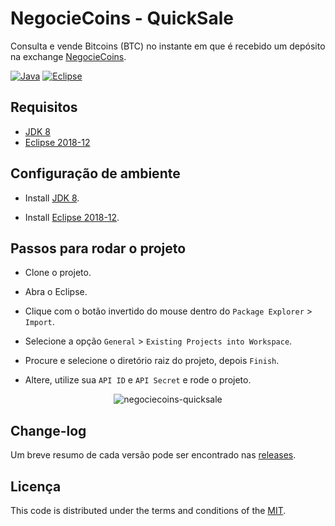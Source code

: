 # NegocieCoins - QuickSale

Consulta e vende Bitcoins (BTC) no instante em que é recebido um depósito na exchange [NegocieCoins](https://www.negociecoins.com.br/).

[![Java][java-badge]][java-url]
[![Eclipse][eclipse-badge]][eclipse-url]


## Requisitos

- [JDK 8](https://www.oracle.com/technetwork/pt/java/javase/downloads/jdk8-downloads-2133151.html)
- [Eclipse 2018-12](https://www.eclipse.org/downloads/)


## Configuração de ambiente

- Install [JDK 8](https://www.oracle.com/technetwork/pt/java/javase/downloads/jdk8-downloads-2133151.html).

- Install [Eclipse 2018-12](https://www.eclipse.org/downloads/).


## Passos para rodar o projeto

- Clone o projeto.

- Abra o Eclipse.

- Clique com o botão invertido do mouse dentro do `Package Explorer` > `Import`.

- Selecione a opção `General` > `Existing Projects into Workspace`.

- Procure e selecione o diretório raiz do projeto, depois `Finish`.

- Altere, utilize sua `API ID` e `API Secret` e rode o projeto.

<p align="center">
  <img src="https://firebasestorage.googleapis.com/v0/b/furtado-a45bf.appspot.com/o/GitHub%2Fnegociecoins-quicksale%2Fmain.jpg?alt=media&token=41508654-8171-483b-8647-32c4b77af872" alt="negociecoins-quicksale" title="negociecoins-quicksale">
</p>


## Change-log

Um breve resumo de cada versão pode ser encontrado nas [releases](https://github.com/Bruno-Furtado/negociecoins-quicksale/releases).


## Licença

This code is distributed under the terms and conditions of the [MIT](https://github.com/Bruno-Furtado/negociecoins-quicksale/blob/master/LICENSE).


[java-badge]: https://img.shields.io/badge/Java-8-red.svg?style=flat
[java-url]: https://www.oracle.com/technetwork/pt/java/javase/downloads/jdk8-downloads-2133151.html
[eclipse-badge]: https://img.shields.io/badge/Eclipse-2018_12-purple.svg?style=flat
[eclipse-url]: https://www.eclipse.org/downloads/
